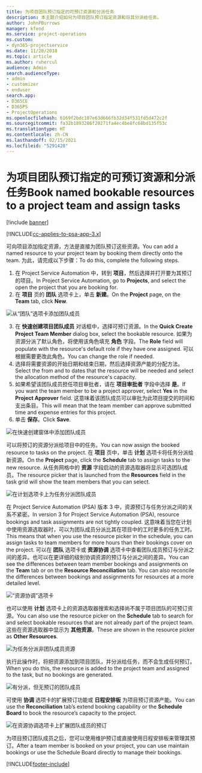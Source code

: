 ```yaml
---
title: 为项目团队预订指定的可预订资源和分派任务
description: 本主题介绍如何为项目团队预订指定资源和将其分派给任务。
author: JohnPBurrows
manager: kfend
ms.service: project-operations
ms.custom:
- dyn365-projectservice
ms.date: 11/28/2018
ms.topic: article
ms.author: ruhercul
audience: Admin
search.audienceType:
- admin
- customizer
- enduser
search.app:
- D365CE
- D365PS
- ProjectOperations
ms.openlocfilehash: 6169f2bdc107e63d666fb32d34f531fd5d472c2f
ms.sourcegitcommit: fa32b1893286f20271fa4ec4be8fc68bd135f53c
ms.translationtype: HT
ms.contentlocale: zh-CN
ms.lasthandoff: 02/15/2021
ms.locfileid: "5291428"
---
```

# <a name="book-named-bookable-resources-to-a-project-team-and-assign-tasks"></a><span data-ttu-id="868a4-103">为项目团队预订指定的可预订资源和分派任务</span><span class="sxs-lookup"><span data-stu-id="868a4-103">Book named bookable resources to a project team and assign tasks</span></span> 

[!include [banner](../includes/psa-now-project-operations.md)]

[!INCLUDE[cc-applies-to-psa-app-3.x](../includes/cc-applies-to-psa-app-3x.md)]

<span data-ttu-id="868a4-104">可向项目添加指定资源，方法是直接为团队预订这些资源。</span><span class="sxs-lookup"><span data-stu-id="868a4-104">You can  add a named resource to your project team by booking them directly onto the team.</span></span> <span data-ttu-id="868a4-105">为此，请完成以下步骤：</span><span class="sxs-lookup"><span data-stu-id="868a4-105">To do this, complete the following steps.</span></span>

1. <span data-ttu-id="868a4-106">在 Project Service Automation 中，转到 **项目**，然后选择并打开要为其预订的项目。</span><span class="sxs-lookup"><span data-stu-id="868a4-106">In  Project Service Automation, go to **Projects**, and select the open the project that you are booking for.</span></span>
2. <span data-ttu-id="868a4-107">在 **项目** 页的 **团队** 选项卡上，单击 **新建**。</span><span class="sxs-lookup"><span data-stu-id="868a4-107">On the **Project** page, on the **Team** tab, click **New**.</span></span> 

![从“团队”选项卡添加团队成员](media/RM-how-to-1.png)

3. <span data-ttu-id="868a4-109">在 **快速创建项目团队成员** 对话框中，选择可预订资源。</span><span class="sxs-lookup"><span data-stu-id="868a4-109">In the **Quick Create Project Team Member** dialog box, select the bookable resource.</span></span> <span data-ttu-id="868a4-110">如果为资源分派了默认角色，将使用该角色填充 **角色** 字段。</span><span class="sxs-lookup"><span data-stu-id="868a4-110">The **Role** field will populate with the resource's default role if they have one assigned.</span></span> <span data-ttu-id="868a4-111">可以根据需要更改此角色。</span><span class="sxs-lookup"><span data-stu-id="868a4-111">You can change the role if needed.</span></span> 
4. <span data-ttu-id="868a4-112">选择将需要资源的开始日期和结束日期，然后选择资源产能的分配方法。</span><span class="sxs-lookup"><span data-stu-id="868a4-112">Select the from and to dates that the resource will be needed and select the allocation method of the resource's capacity.</span></span> 
5. <span data-ttu-id="868a4-113">如果希望该团队成员担任项目审批者，请在 **项目审批者** 字段中选择 **是**。</span><span class="sxs-lookup"><span data-stu-id="868a4-113">If you want the team member to be a project approver, select **Yes** in the **Project Approver** field.</span></span> <span data-ttu-id="868a4-114">这意味着该团队成员可以审批为此项目提交的时间和支出条目。</span><span class="sxs-lookup"><span data-stu-id="868a4-114">This will mean that the team member can approve submitted time and expense entries for this project.</span></span> 
6. <span data-ttu-id="868a4-115">单击 **保存**。</span><span class="sxs-lookup"><span data-stu-id="868a4-115">Click **Save**.</span></span>

![在快速创建窗体中添加团队成员](media/RM-how-to-2.png)


<span data-ttu-id="868a4-117">可以将预订的资源分派给项目中的任务。</span><span class="sxs-lookup"><span data-stu-id="868a4-117">You can now assign the booked resource to tasks on the project.</span></span> <span data-ttu-id="868a4-118">在 **项目** 页中，单击 **计划** 选项卡将任务分派给新资源。</span><span class="sxs-lookup"><span data-stu-id="868a4-118">On the **Project** page, click the **Schedule** tab to assign tasks to the new resource.</span></span> <span data-ttu-id="868a4-119">从任务网格中的 **资源** 字段启动的资源选取器将显示可选团队成员。</span><span class="sxs-lookup"><span data-stu-id="868a4-119">The resource picker that is launched from the **Resources** field in the task grid will show the team members that you can select.</span></span>

![在计划选项卡上为任务分派团队成员](media/RM-how-to-3.png)

<span data-ttu-id="868a4-121">在 Project Service Automation (PSA) 版本 3 中，资源预订与任务分派之间的关系不紧密。</span><span class="sxs-lookup"><span data-stu-id="868a4-121">In version 3 for Project Service Automation (PSA), resource bookings and task assignments are not tightly coupled.</span></span> <span data-ttu-id="868a4-122">这意味着当您在计划中使用资源选取器时，可以为团队成员分派比其在项目中的工时更多的任务工时。</span><span class="sxs-lookup"><span data-stu-id="868a4-122">This means that when you use the resource picker in the schedule, you can assign tasks to team members for more hours than their bookings cover on the project.</span></span>
<span data-ttu-id="868a4-123">可以在 **团队** 选项卡或 **资源协调** 选项卡中查看团队成员预订与分派之间的差异。也可以在更详细的级别协调资源的预订与分派之间的差异。</span><span class="sxs-lookup"><span data-stu-id="868a4-123">You can see the differences between team member bookings and assignments on the **Team** tab or on the **Resource Reconciliation** tab. You can also reconcile the differences between bookings and assignments for resources at a more detailed level.</span></span>

![“资源协调”选项卡](media/RM-how-to-4.png)

<span data-ttu-id="868a4-125">也可以使用 **计划** 选项卡上的资源选取器搜索和选择尚不属于项目团队的可预订资源。</span><span class="sxs-lookup"><span data-stu-id="868a4-125">You can also use the resource picker on the **Schedule** tab to search for and select bookable resources that are not already part of the project team.</span></span> <span data-ttu-id="868a4-126">这些在资源选取器中显示为 **其他资源**。</span><span class="sxs-lookup"><span data-stu-id="868a4-126">These are shown in the resource picker as **Other Resources**.</span></span>

![为任务分派非团队成员资源](media/RM-how-to-5.png)

<span data-ttu-id="868a4-128">执行此操作时，将把资源添加到项目团队，并分派给任务，而不会生成任何预订。</span><span class="sxs-lookup"><span data-stu-id="868a4-128">When you do this, the resource is added to the project team and assigned to the task, but no bookings are generated.</span></span>

![有分派，但无预订的团队成员](media/RM-how-to-6.png)

<span data-ttu-id="868a4-130">可使用 **协调** 选项卡的扩展预订功能或 **日程安排板** 为项目预订资源产能。</span><span class="sxs-lookup"><span data-stu-id="868a4-130">You can use the **Reconciliation** tab’s extend booking capability or the **Schedule Board** to book the resource’s capacity to the project.</span></span>

![在资源协调选项卡上扩展团队成员的预订](media/RM-how-to-7.png)

<span data-ttu-id="868a4-132">为项目预订团队成员之后，您可以使用维护预订或直接使用日程安排板来管理其预订。</span><span class="sxs-lookup"><span data-stu-id="868a4-132">After a team member is booked on your project, you can use maintain bookings or use the Schedule Board directly to manage their bookings.</span></span>


[!INCLUDE[footer-include](../includes/footer-banner.md)]